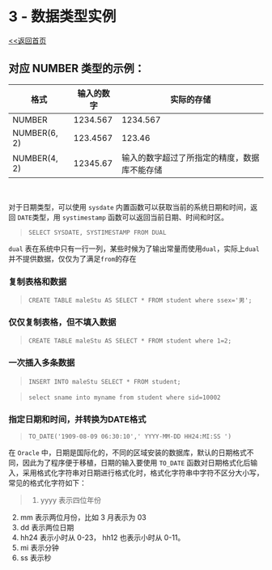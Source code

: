 # **3 - 数据类型实例**
[<<返回首页](database/Oracle.md)

## 对应 NUMBER 类型的示例：

| **格式** | **输入的数字** | **实际的存储** |
| --- | --- | --- |
| NUMBER       | 1234.567  | 1234.567 |
| NUMBER(6, 2) | 123.4567  | 123.46 |
| NUMBER(4, 2) | 12345.67  | 输入的数字超过了所指定的精度，数据库不能存储 |

​

对于日期类型，可以使用 `sysdate` 内置函数可以获取当前的系统日期和时间，返回 `DATE`类型，用 `systimestamp` 函数可以返回当前日期、时间和时区。  

> `SELECT SYSDATE, SYSTIMESTAMP FROM DUAL`

`dual` 表在系统中只有一行一列，某些时候为了输出常量而使用`dual`，实际上`dual`并不提供数据，仅仅为了满足`from`的存在
​

### 复制表格和数据  
> `CREATE TABLE maleStu AS SELECT * FROM student where ssex='男';`

### 仅仅复制表格，但不填入数据  
> `CREATE TABLE maleStu AS SELECT * FROM student where 1=2;`
​
### 一次插入多条数据  
> `INSERT INTO maleStu SELECT * FROM student;`
​

> `select sname into myname from student where sid=10002`
​

### 指定日期和时间，并转换为DATE格式  
> `TO_DATE('1909-08-09 06:30:10',' YYYY-MM-DD HH24:MI:SS ')`  


在 `Oracle` 中，日期是国际化的，不同的区域安装的数据库，默认的日期格式不同，因此为了程序便于移植，日期的输入要使用 `TO_DATE` 函数对日期格式化后输入，采用格式化字符串对日期进行格式化时，格式化字符串中字符不区分大小写，常见的格式化字符如下：

>  1. yyyy 表示四位年份
   2. mm 表示两位月份，比如 3 月表示为 03
   3. dd 表示两位日期
   4. hh24 表示小时从 0-23， hh12 也表示小时从 0-11。
   5. mi 表示分钟
   6. ss 表示秒
